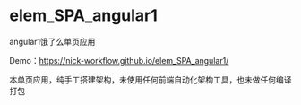 # elem_SPA_angular1
angular1饿了么单页应用

Demo：https://nick-workflow.github.io/elem_SPA_angular1/

本单页应用，纯手工搭建架构，未使用任何前端自动化架构工具，也未做任何编译打包
